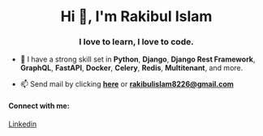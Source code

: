<h1 align="center">Hi 👋, I'm Rakibul Islam</h1>
<h3 align="center">I love to learn, I love to code.</h3>

- 🌱 I have a strong skill set in 
**Python**, **Django**, **Django Rest Framework**, **GraphQL**, **FastAPI**, **Docker**, **Celery**, **Redis**, **Multitenant**, and more.

- 📫 Send mail by clicking <a href="https://mail.google.com/mail/u/0/?tab=rm&ogbl#inbox?compose=CllgCJvmZKHmgLVGRqPzxCBlbDbhgzrJgdBxjsKMqgQmBMkBvwTsPpszLGMPwChXcQctQMJkJBV" target="_blank" title='Click here for redrict to send mail'>**here**</a> or **rakibulislam8226@gmail.com**

<h4 align="left">Connect with me:</h4>
  <a href="https://www.linkedin.com/in/rakibulislam8226/" target="_blank">Linkedin</a>


